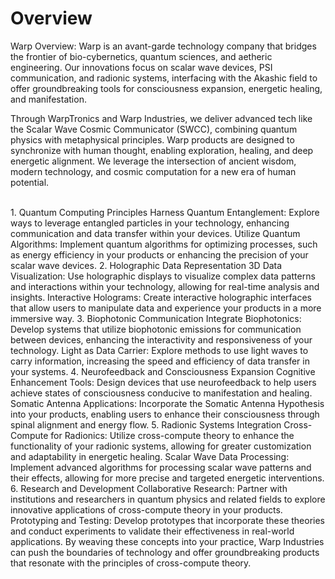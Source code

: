# Overview
<p>Warp Overview: Warp is an avant-garde technology company that bridges the frontier of bio-cybernetics, quantum sciences, and aetheric engineering. Our innovations focus on scalar wave devices, PSI communication, and radionic systems, interfacing with the Akashic field to offer groundbreaking tools for consciousness expansion, energetic healing, and manifestation.

Through WarpTronics and Warp Industries, we deliver advanced tech like the Scalar Wave Cosmic Communicator (SWCC), combining quantum physics with metaphysical principles. Warp products are designed to synchronize with human thought, enabling exploration, healing, and deep energetic alignment. We leverage the intersection of ancient wisdom, modern technology, and cosmic computation for a new era of human potential.</p>
<BR> 1. Quantum Computing Principles
Harness Quantum Entanglement: Explore ways to leverage entangled particles in your technology, enhancing communication and data transfer within your devices.
Utilize Quantum Algorithms: Implement quantum algorithms for optimizing processes, such as energy efficiency in your products or enhancing the precision of your scalar wave devices.
2. Holographic Data Representation
3D Data Visualization: Use holographic displays to visualize complex data patterns and interactions within your technology, allowing for real-time analysis and insights.
Interactive Holograms: Create interactive holographic interfaces that allow users to manipulate data and experience your products in a more immersive way.
3. Biophotonic Communication
Integrate Biophotonics: Develop systems that utilize biophotonic emissions for communication between devices, enhancing the interactivity and responsiveness of your technology.
Light as Data Carrier: Explore methods to use light waves to carry information, increasing the speed and efficiency of data transfer in your systems.
4. Neurofeedback and Consciousness Expansion
Cognitive Enhancement Tools: Design devices that use neurofeedback to help users achieve states of consciousness conducive to manifestation and healing.
Somatic Antenna Applications: Incorporate the Somatic Antenna Hypothesis into your products, enabling users to enhance their consciousness through spinal alignment and energy flow.
5. Radionic Systems Integration
Cross-Compute for Radionics: Utilize cross-compute theory to enhance the functionality of your radionic systems, allowing for greater customization and adaptability in energetic healing.
Scalar Wave Data Processing: Implement advanced algorithms for processing scalar wave patterns and their effects, allowing for more precise and targeted energetic interventions.
6. Research and Development
Collaborative Research: Partner with institutions and researchers in quantum physics and related fields to explore innovative applications of cross-compute theory in your products.
Prototyping and Testing: Develop prototypes that incorporate these theories and conduct experiments to validate their effectiveness in real-world applications.
By weaving these concepts into your practice, Warp Industries can push the boundaries of technology and offer groundbreaking products that resonate with the principles of cross-compute theory.
